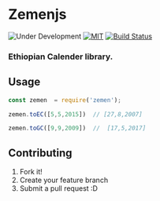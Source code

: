 # Zemenjs

![Under Development](https://img.shields.io/badge/under-development-orange.svg)
[![MIT](https://img.shields.io/packagist/l/doctrine/orm.svg?maxAge=2592000)](LICENSE.md)
[![Build Status](https://travis-ci.org/m3hari/zemen.svg?branch=master)](https://travis-ci.org/m3hari/faket)

### Ethiopian Calender library.


## Usage
```js
const zemen  = require('zemen');

zemen.toEC([5,5,2015])  // [27,8,2007]

zemen.toGC([9,9,2009])  //  [17,5,2017]

```

## Contributing
1. Fork it!
2. Create your feature branch
3. Submit a pull request :D